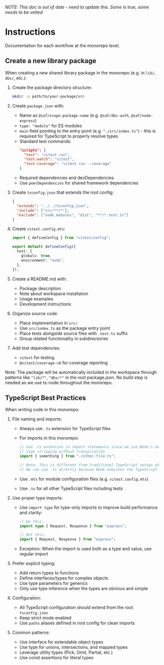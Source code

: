 *NOTE: This doc is out of date - need to update this. Some is true, some needs to be vetted*

# Instructions

Documentation for each workflow at the monorepo level.

## Create a new library package

When creating a new shared library package in the monorepo (e.g. in `lib/`, `dbs/`, etc.):

1. Create the package directory structure:

   ```bash
   mkdir -p path/to/your-package/src
   ```

2. Create `package.json` with:

   - Name as `@saf/scope-package-name` (e.g. `@saf/dbs-auth`, `@saf/node-express`)
   - `type: "module"` for ES modules
   - `main` field pointing to the entry point (e.g. `"./src/index.ts"`) - this is required for TypeScript to properly resolve types
   - Standard test commands:
     ```json
     "scripts": {
       "test": "vitest run",
       "test:watch": "vitest",
       "test:coverage": "vitest run --coverage"
     }
     ```
   - Required dependencies and devDependencies
   - Use `peerDependencies` for shared framework dependencies

3. Create `tsconfig.json` that extends the root config:

   ```json
   {
     "extends": "../../tsconfig.json",
     "include": ["src/**/*"],
     "exclude": ["node_modules", "dist", "**/*.test.ts"]
   }
   ```

4. Create `vitest.config.mts`:

   ```typescript
   import { defineConfig } from "vitest/config";

   export default defineConfig({
     test: {
       globals: true,
       environment: "node",
     },
   });
   ```

5. Create a README.md with:

   - Package description
   - Note about workspace installation
   - Usage examples
   - Development instructions

6. Organize source code:

   - Place implementation in `src/`
   - Use `src/index.ts` as the package entry point
   - Place tests alongside source files with `.test.ts` suffix
   - Group related functionality in subdirectories

7. Add test dependencies:
   - `vitest` for testing
   - `@vitest/coverage-v8` for coverage reporting

Note: The package will be automatically included in the workspace through patterns like `"lib/*"`, `"dbs/*"` in the root package.json. No build step is needed as we use ts-node throughout the monorepo.

## TypeScript Best Practices

When writing code in this monorepo:

1. File naming and imports:

   - Always use `.ts` extension for TypeScript files
   - For imports in this monorepo:

     ```typescript
     // Use .ts extension in import statements since we use Node's experimental
     // type stripping without transpilation
     import { something } from "./other-file.ts";

     // Note: This is different from traditional TypeScript setups where .js would be used
     // We can use .ts directly because Node executes the TypeScript files directly
     ```

   - Use `.mts` for module configuration files (e.g. `vitest.config.mts`)
   - Use `.ts` for all other TypeScript files including tests

2. Use proper type imports:

   - Use `import type` for type-only imports to improve build performance and clarity:

     ```typescript
     // Do this:
     import type { Request, Response } from "express";

     // Not this:
     import { Request, Response } from "express";
     ```

   - Exception: When the import is used both as a type and value, use regular import

3. Prefer explicit typing:

   - Add return types to functions
   - Define interfaces/types for complex objects
   - Use type parameters for generics
   - Only use type inference when the types are obvious and simple

4. Configuration:

   - All TypeScript configuration should extend from the root `tsconfig.json`
   - Keep strict mode enabled
   - Use `paths` aliases defined in root config for clean imports

5. Common patterns:
   - Use interface for extendable object types
   - Use type for unions, intersections, and mapped types
   - Leverage utility types (Pick, Omit, Partial, etc.)
   - Use const assertions for literal types
